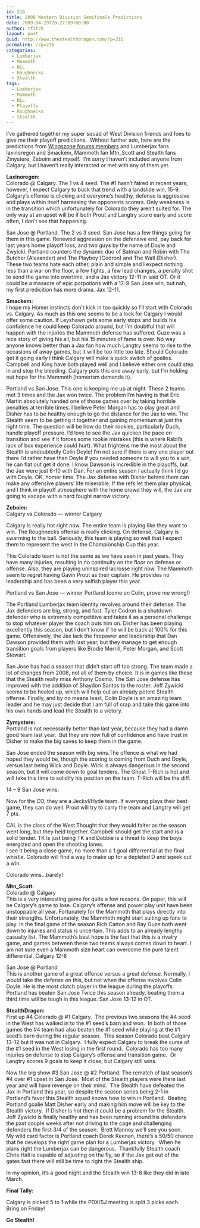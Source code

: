 ```yaml
---
id: 216
title: 2009 Western Division Semifinals Predictions
date: 2009-04-29T20:27:09+00:00
author: tfitch
layout: post
guid: http://www.thestealthdragon.com/?p=216
permalink: /?p=216
categories:
  - Lumberjax
  - Mammoth
  - NLL
  - Roughnecks
  - Stealth
tags:
  - Lumberjax
  - Mammoth
  - NLL
  - Playoffs
  - Roughnecks
  - Stealth
---
```

I&#8217;ve gathered together my super squad of West Division friends and foes to give me their playoff predictions.  Without further ado, here are the predictions from <a href="http://wingszone.com/nllmb/" target="_blank" rel="noopener noreferrer">Wingszone forums members</a> and Lumberjax fans laxinoregon and Smackem, Mammoth fan Mtn_Scott and Stealth fans Zmystere, Zeboim and myself.  I&#8217;m sorry I haven&#8217;t included anyone from Calgary, but I haven&#8217;t really interacted or met with any of them yet.

**Laxinoregon:**  
Colorado @ Calgary. The 1 vs 4 seed. The #1 hasn&#8217;t faired in recent years, however, I expect Calgary to buck that trend with a landslide win, 15-9. Calgary&#8217;s offense is clicking and everyone&#8217;s healthy, defense is aggressive and plays within itself harrassing the opponents scorers. Only weakness is in the transition which unfortunately for Colorado they aren&#8217;t suited for. The only way at an upset will be if both Prout and Langtry score early and score often, I don&#8217;t see that happening.

San Jose @ Portland. The 2 vs 3 seed. San Jose has a few things going for them in this game. Renewed aggression on the defensive end, pay back for last years home playoff loss, and two guys by the name of Doyle and Zwyicki. Portland counters the dynamic duo of Batman and Robin with The Butcher (Alexander) and The Playboy (Codron) and The Wall (Disher). These two teams hate each other, plain and simple and I expect nothing less than a war on the floor, a few fights, a few lead changes, a penalty shot to send the game into overtime, and a Jax victory 12-11 in said OT. Or it could be a masacre of epic porpotions with a 17-9 San Jose win, but nah, my first predicition has more drama. Jax 12-11.

**Smackem:**  
I hope my Homer instincts don&#8217;t kick in too quickly so I&#8217;ll start with Colorado vs. Calgary. As much as this one seems to be a lock for Calgary I would offer some caution. If Leyshawn gets some early stops and builds his confidence he could keep Colorado around, but I&#8217;m doubtful that will happen with the injuries the Mammoth defense has suffered. Guze was a nice story of giving his all, but his 15 minutes of fame is over. No way anyone knows better than a Jax fan how much Langtry seems to rise to the occasions of away games, but it will be too little too late. Should Colorado get it going early I think Calgary will make a quick switch of goalies. Campbell and King have both played well and I believe either one could step in and stop the bleeding. Calgary puts this one away early, but I&#8217;m holding out hope for the Mammoth (homerism demands it).

Portland vs San Jose. This one is keeping me up at night. These 2 teams met 3 times and the Jax won twice. The problem I&#8217;m having is that Eric Martin absolutely handed one of those games over by taking horrible penalties at terrible times. I believe Peter Morgan has to play great and Disher has to be healthy enough to go the distance for the Jax to win. The Stealth seem to be getting it together and gaining momentum at just the right time. The question will be how do their rookies, particularly Duch, handle playoff pressure. I&#8217;d love to see the Jax quicken the pace on transition and see if it forces some rookie mistakes (this is where Rabil&#8217;s lack of box experience could hurt). What frightens me the most about the Stealth is undoubtedly Colin Doyle! I&#8217;m not sure if there is any one player out there I&#8217;d rather have than Doyle if you needed someone to will you to a win, he can flat out get it done. I know Dawson is incredible in the playoffs, but the Jax were just 6-10 with Dan. For an entire season I actually think I&#8217;d go with Doyle. OK, homer time. The Jax defense with Disher behind them can make any offensive players&#8217; life miserable. If the refs let them play physical, and I think in playoff atmosphere with the home crowd they will, the Jax are going to escape with a hard fought narrow victory.

**Zeboim:**  
Calgary vs Colorado &#8212; winner Calgary

Calgary is really hot right now. The entire team is playing like they want to win. The Roughnecks offense is really clicking. On defense, Calgary is swarming to the ball. Seriously, this team is playing so well that I expect them to represent the west in the Championship Cup this year.

This Colorado team is not the same as we have seen in past years. They have many injuries, resulting in no continuity on the floor on defense or offense. Also, they are playing uninspired lacrosse right now. The Mammoth seem to regret having Gavin Prout as their captain. He provides no leadership and has been a very selfish player this year.

Portland vs San Jose &#8212; winner Portland (come on Colin, prove me wrong!)

The Portland Lumberjax team identity revolves around their defense. The Jax defenders are big, strong, and fast. Tyler Codron is a shutdown defender who is extremely competitive and takes it as a personal challenge to stop whatever player the coach puts him on. Disher has been playing excellently this season, but I don&#8217;t know if he will be back at 100% for this game. Offensively, the Jax lack the firepower and leadership that Dan Dawson provided them with last year, but they manage to get enough transition goals from players like Brodie Merrill, Peter Morgan, and Scott Stewart.

San Jose has had a season that didn&#8217;t start off too strong. The team made a lot of changes from 2008, not all of them by choice. It is in games like these that the Stealth really miss Anthony Cosmo. The San Jose defense has improved with the addition of Shaydon Santos to the roster. Jeff Zywicki seems to be healed up, which will help out an already potent Stealth offense. Finally, and by no means least, Colin Doyle is an amazing team leader and he may just decide that I am full of crap and take this game into his own hands and lead the Stealth to a victory.

**Zymystere:**  
Portland is not necessarily better than last year, because they had a damn good team last year.  But they are now full of confidence and have trust in Disher to make the big saves to keep them in the game.

San Jose ended the season with big wins.The offence is what we had hoped they would be, though the scoring is coming from Duch and Doyle, versus last being Wick and Doyle. Wick is always dangerous in the second season, but it will come down to goal tenders. The Ghost T-Rich is hot and will take this time to solidify his position on the team. T-Rich will be the diff.

14 &#8211; 9 San Jose wins.

Now for the CO, they are a Jeckyl/Hyde team. If everyong plays their best game, they can do well. Prout will try to carry the team and Langtry will get 7 pts.

CAL is the class of the West.Thought that they would falter as the season went long, but they held together. Campbell should get the start and is a solid tender. TK is just being TK and Dobbie is a threat to keep the boys energized and open the shooting lanes.  
I see it being a close game, no more than a 1 goal differrential at the final whistle. Colorado will find a way to make up for a depleted D and sqeek out a win.

Colorado wins&#8230;barely!

**Mtn_Scott:**  
Colorado @ Calgary  
This is a very interesting game for quite a few reasons. On paper, this will be Calgary&#8217;s game to lose. Calgary&#8217;s offense and power play unit have been unstoppable all year. Fortunately for the Mammoth that plays directly into their strengths. Unfortunately, the Mammoth might start suiting up fans to play. In the final game of the season Rich Catton and Ray Guze both went down to injuries and status is uncertain. This adds to an already lengthy casualty list. The Mammoth&#8217;s best hope is the fact that this is a rivalry game, and games between these two teams always comes down to heart. I am not sure even a Mammoth size heart can overcome the pure talent differential. Calgary 12-8

San Jose @ Portland  
This is another game of a great offense versus a great defense. Normally, I would take the defense on this, but not when the offense involves Colin Doyle. He is the most clutch player in the league during the playoffs. Portland has beaten San Jose Twice this season already, beating them a third time will be tough in this league. San Jose 13-12 in OT.

**StealthDragon:**  
First up #4 Colorado @ #1 Calgary.  The previous two seasons the #4 seed in the West has walked in to the #1 seed&#8217;s barn and won.  In both of those games the #4 team had also beaten the #1 seed while playing at the #1 seed&#8217;s barn during the regular season.  This season Colorado beat Calgary 13-12 but it was not in Calgary.  I fully expect Calgary to break the curse of the #1 seed in the West losing in the first round.  Colorado has too many injuries on defense to stop Calgary&#8217;s offense and transition game.  Or Langtry scores 9 goals to keep it close, but Calgary still wins.

Now the big show #3 San Jose @ #2 Portland. The rematch of last season&#8217;s #4 over #1 upset in San Jose.  Most of the Stealth players were there last year and will have revenge on their mind.  The Stealth have defeated the Jax in Portland this year, so despite the season series being 2-1 in Portland&#8217;s favor this Stealth squad knows how to win in Portland.  Beating Portland goalie Matt Disher early and making him move will be key to the Stealth victory.  If Disher is hot then it could be a problem for the Stealth.  Jeff Zywicki is finally healthy and has been running around his defenders the past couple weeks after not driving to the cage and challenging defenders the first 3/4 of the season.  Brett Manney we&#8217;ll see you soon.  
My wild card factor is Portland coach Derek Keenan, there&#8217;s a 50/50 chance that he develops the right game plan for a Lumberjax victory.  When he plans right the Lumberjax can be dangerous.  Thankfully Stealth coach Chris Hall is capable of adjusting on the fly, so if the Jax get out of the gates fast there will still be time to right the Stealth ship.

In my opinion, it&#8217;s a good night and the Stealth win 13-8 like they did in late March.

**Final Tally:**

Calgary is picked 5 to 1 while the PDX/SJ meeting is split 3 picks each.  Bring on Friday!

**Go Stealth!**